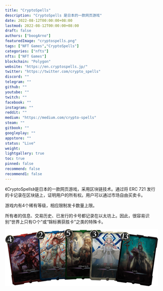 ```yaml
---
title: "CryptoSpells"
description: "CryptoSpells 是日本的一款网页游戏"
date: 2022-08-12T00:00:00+08:00
lastmod: 2022-08-12T00:00:00+08:00
draft: false
authors: ["boogArno"]
featuredImage: "cryptospells.png"
tags: ["NFT Games","CryptoSpells"]
categories: ["nfts"]
nfts: ["NFT Games"]
blockchain: "Polygon"
website: "https://en.cryptospells.jp/"
twitter: "https://twitter.com/crypto_spells"
discord: ""
telegram: ""
github: ""
youtube: ""
twitch: ""
facebook: ""
instagram: ""
reddit: ""
medium: "https://medium.com/crypto-spells"
steam: ""
gitbook: ""
googleplay: ""
appstore: ""
status: "Live"
weight: 
lightgallery: true
toc: true
pinned: false
recommend: false
recommend1: false
---
```

《CryptoSpells》是日本的一款网页游戏，采用区块链技术。通过将 ERC 721 发行的卡记录在区块链上，证明用户的所有权。用户可以通过市场自由买卖卡。

游戏内有4个稀有等级，相应限制发卡数量上限。

所有者的信息、交易历史、已发行的卡号都记录在以太坊上。因此，很容易识别“世界上只有○个”或“锦标赛获胜卡”之类的特殊卡。

![leader_cards-ed6501c5578454735fcd24ccd4bb1b4daad546dd5ac81195d34842a91fbb72ce](leader_cards-ed6501c5578454735fcd24ccd4bb1b4daad546dd5ac81195d34842a91fbb72ce.png)
